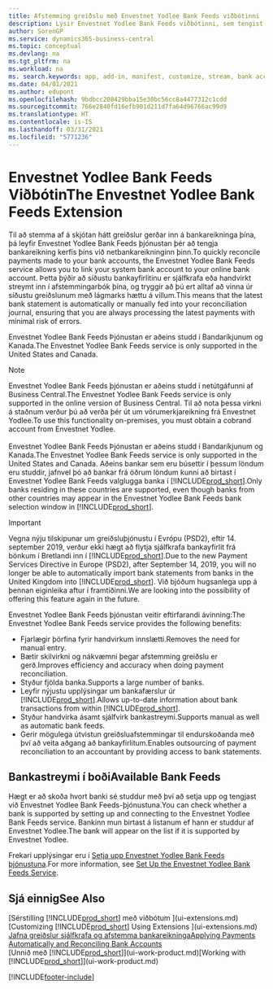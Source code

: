 ```yaml
---
title: Afstemming greiðslu með Envestnet Yodlee Bank Feeds viðbótinni
description: Lýsir Envestnet Yodlee Bank Feeds viðbótinni, sem tengist bankareikningum svo þú getir afstemmt greiðslur á fljótlegan máta.
author: SorenGP
ms.service: dynamics365-business-central
ms.topic: conceptual
ms.devlang: na
ms.tgt_pltfrm: na
ms.workload: na
ms. search.keywords: app, add-in, manifest, customize, stream, bank account link
ms.date: 04/01/2021
ms.author: edupont
ms.openlocfilehash: 9bdbcc208429bba15e30bc56cc8a4477312c1cdd
ms.sourcegitcommit: 766e2840fd16efb901d211d7fa64d96766ac99d9
ms.translationtype: HT
ms.contentlocale: is-IS
ms.lasthandoff: 03/31/2021
ms.locfileid: "5771236"
---
```

# <a name="the-envestnet-yodlee-bank-feeds-extension"></a><span data-ttu-id="59e88-103">Envestnet Yodlee Bank Feeds Viðbótin</span><span class="sxs-lookup"><span data-stu-id="59e88-103">The Envestnet Yodlee Bank Feeds Extension</span></span>

<span data-ttu-id="59e88-104">Til að stemma af á skjótan hátt greiðslur gerðar inn á bankareikninga þína, þá leyfir Envestnet Yodlee Bank Feeds þjónustan þér að tengja bankareikning kerfis þíns við netbankareikninginn þinn.</span><span class="sxs-lookup"><span data-stu-id="59e88-104">To quickly reconcile payments made to your bank accounts, the Envestnet Yodlee Bank Feeds service allows you to link your system bank account to your online bank account.</span></span> <span data-ttu-id="59e88-105">Þetta þýðir að síðustu bankayfirlitinu er sjálfkrafa eða handvirkt streymt inn í afstemmingarbók þína, og tryggir að þú ert alltaf að vinna úr síðustu greiðslunum með lágmarks hættu á villum.</span><span class="sxs-lookup"><span data-stu-id="59e88-105">This means that the latest bank statement is automatically or manually fed into your reconciliation journal, ensuring that you are always processing the latest payments with minimal risk of errors.</span></span>

<span data-ttu-id="59e88-106">Envestnet Yodlee Bank Feeds Þjónustan er aðeins studd í Bandaríkjunum og Kanada.</span><span class="sxs-lookup"><span data-stu-id="59e88-106">The Envestnet Yodlee Bank Feeds service is only supported in the United States and Canada.</span></span>

> [!NOTE]
> <span data-ttu-id="59e88-107">Envestnet Yodlee Bank Feeds þjónustan er aðeins studd í netútgáfunni af Business Central.</span><span class="sxs-lookup"><span data-stu-id="59e88-107">The Envestnet Yodlee Bank Feeds service is only supported in the online version of Business Central.</span></span> <span data-ttu-id="59e88-108">Til að nota þessa virkni á staðnum verður þú að verða þér út um vörumerkjareikning frá Envestnet Yodlee.</span><span class="sxs-lookup"><span data-stu-id="59e88-108">To use this functionality on-premises, you must obtain a cobrand account from Envestnet Yodlee.</span></span><br /><br />
> <span data-ttu-id="59e88-109">Envestnet Yodlee Bank Feeds Þjónustan er aðeins studd í Bandaríkjunum og Kanada.</span><span class="sxs-lookup"><span data-stu-id="59e88-109">The Envestnet Yodlee Bank Feeds service is only supported in the United States and Canada.</span></span>
> <span data-ttu-id="59e88-110">Aðeins bankar sem eru búsettir í þessum löndum eru studdir, jafnvel þó að bankar frá öðrum löndum kunni að birtast í Envestnet Yodlee Bank Feeds valglugga banka í [!INCLUDE[prod_short](includes/prod_short.md)].</span><span class="sxs-lookup"><span data-stu-id="59e88-110">Only banks residing in these countries are supported, even though banks from other countries may appear in the Envestnet Yodlee Bank Feeds bank selection window in [!INCLUDE[prod_short](includes/prod_short.md)].</span></span>

> [!IMPORTANT]
> <span data-ttu-id="59e88-111">Vegna nýju tilskipunar um greiðsluþjónustu í Evrópu (PSD2), eftir 14. september 2019, verður ekki hægt að flytja sjálfkrafa bankayfirlit frá bönkum í Bretlandi inn í [!INCLUDE[prod_short](includes/prod_short.md)].</span><span class="sxs-lookup"><span data-stu-id="59e88-111">Due to the new Payment Services Directive in Europe (PSD2), after September 14, 2019, you will no longer be able to automatically import bank statements from banks in the United Kingdom into [!INCLUDE[prod_short](includes/prod_short.md)].</span></span> <span data-ttu-id="59e88-112">Við bjóðum hugsanlega upp á þennan eiginleika aftur í framtíðinni.</span><span class="sxs-lookup"><span data-stu-id="59e88-112">We are looking into the possibility of offering this feature again in the future.</span></span>

<span data-ttu-id="59e88-113">Envestnet Yodlee Bank Feeds þjónustan veitir eftirfarandi ávinning:</span><span class="sxs-lookup"><span data-stu-id="59e88-113">The Envestnet Yodlee Bank Feeds service provides the following benefits:</span></span>

* <span data-ttu-id="59e88-114">Fjarlægir þörfina fyrir handvirkum innslætti.</span><span class="sxs-lookup"><span data-stu-id="59e88-114">Removes the need for manual entry.</span></span>
* <span data-ttu-id="59e88-115">Bætir skilvirkni og nákvæmni þegar afstemming greiðslu er gerð.</span><span class="sxs-lookup"><span data-stu-id="59e88-115">Improves efficiency and accuracy when doing payment reconciliation.</span></span>
* <span data-ttu-id="59e88-116">Styður fjölda banka.</span><span class="sxs-lookup"><span data-stu-id="59e88-116">Supports a large number of banks.</span></span>
* <span data-ttu-id="59e88-117">Leyfir nýjustu upplýsingar um bankafærslur úr [!INCLUDE[prod_short](includes/prod_short.md)].</span><span class="sxs-lookup"><span data-stu-id="59e88-117">Allows up-to-date information about bank transactions from within [!INCLUDE[prod_short](includes/prod_short.md)].</span></span>
* <span data-ttu-id="59e88-118">Styður handvirka ásamt sjálfvirk bankastreymi.</span><span class="sxs-lookup"><span data-stu-id="59e88-118">Supports manual as well as automatic bank feeds.</span></span>
* <span data-ttu-id="59e88-119">Gerir mögulega útvistun greiðsluafstemmingar til endurskoðanda með því að veita aðgang að bankayfirlitum.</span><span class="sxs-lookup"><span data-stu-id="59e88-119">Enables outsourcing of payment reconciliation to an accountant by providing access to bank statements.</span></span>

## <a name="available-bank-feeds"></a><span data-ttu-id="59e88-120">Bankastreymi í boði</span><span class="sxs-lookup"><span data-stu-id="59e88-120">Available Bank Feeds</span></span>
<span data-ttu-id="59e88-121">Hægt er að skoða hvort banki sé studdur með því að setja upp og tengjast við Envestnet Yodlee Bank Feeds-þjónustuna.</span><span class="sxs-lookup"><span data-stu-id="59e88-121">You can check whether a bank is supported by setting up and connecting to the Envestnet Yodlee Bank Feeds service.</span></span> <span data-ttu-id="59e88-122">Bankinn mun birtast á listanum ef hann er studdur af Envestnet Yodlee.</span><span class="sxs-lookup"><span data-stu-id="59e88-122">The bank will appear on the list if it is supported by Envestnet Yodlee.</span></span>

<span data-ttu-id="59e88-123">Frekari upplýsingar eru í [Setja upp Envestnet Yodlee Bank Feeds þjónustuna](bank-how-setup-bank-statement-service.md).</span><span class="sxs-lookup"><span data-stu-id="59e88-123">For more information, see [Set Up the Envestnet Yodlee Bank Feeds Service](bank-how-setup-bank-statement-service.md).</span></span>

## <a name="see-also"></a><span data-ttu-id="59e88-124">Sjá einnig</span><span class="sxs-lookup"><span data-stu-id="59e88-124">See Also</span></span>
<span data-ttu-id="59e88-125">[Sérstilling [!INCLUDE[prod_short](includes/prod_short.md)] með viðbótum ](ui-extensions.md)  </span><span class="sxs-lookup"><span data-stu-id="59e88-125">[Customizing [!INCLUDE[prod_short](includes/prod_short.md)] Using Extensions ](ui-extensions.md)  </span></span>  
[<span data-ttu-id="59e88-126">Jafna greiðslur sjálfkrafa og afstemma bankareikninga</span><span class="sxs-lookup"><span data-stu-id="59e88-126">Applying Payments Automatically and Reconciling Bank Accounts</span></span>](receivables-apply-payments-auto-reconcile-bank-accounts.md)  
<span data-ttu-id="59e88-127">[Unnið með [!INCLUDE[prod_short](includes/prod_short.md)]](ui-work-product.md)</span><span class="sxs-lookup"><span data-stu-id="59e88-127">[Working with [!INCLUDE[prod_short](includes/prod_short.md)]](ui-work-product.md)</span></span>


[!INCLUDE[footer-include](includes/footer-banner.md)]